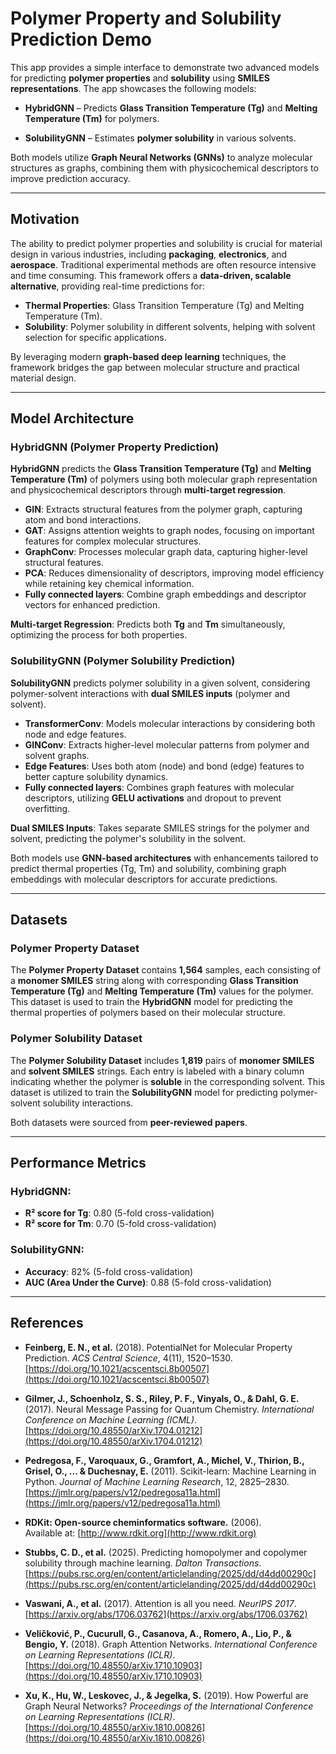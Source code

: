 # Polymer Property and Solubility Prediction Demo

This app provides a simple interface to demonstrate two advanced models for predicting **polymer properties** and **solubility** using **SMILES representations**. The app showcases the following models:

- **HybridGNN** – Predicts **Glass Transition Temperature (Tg)** and **Melting Temperature (Tm)** for polymers.

- **SolubilityGNN** – Estimates **polymer solubility** in various solvents.

Both models utilize **Graph Neural Networks (GNNs)** to analyze molecular structures as graphs, combining them with physicochemical descriptors to improve prediction accuracy.

---

## Motivation

The ability to predict polymer properties and solubility is crucial for material design in various industries, including **packaging**, **electronics**, and **aerospace**. Traditional experimental methods are often resource intensive and time consuming. This framework offers a **data-driven, scalable alternative**, providing real-time predictions for:

- **Thermal Properties**: Glass Transition Temperature (Tg) and Melting Temperature (Tm).
- **Solubility**: Polymer solubility in different solvents, helping with solvent selection for specific applications.

By leveraging modern **graph-based deep learning** techniques, the framework bridges the gap between molecular structure and practical material design.

---

## Model Architecture

### HybridGNN (Polymer Property Prediction)
**HybridGNN** predicts the **Glass Transition Temperature (Tg)** and **Melting Temperature (Tm)** of polymers using both molecular graph representation and physicochemical descriptors through **multi-target regression**.

- **GIN**: Extracts structural features from the polymer graph, capturing atom and bond interactions.
- **GAT**: Assigns attention weights to graph nodes, focusing on important features for complex molecular structures.
- **GraphConv**: Processes molecular graph data, capturing higher-level structural features.
- **PCA**: Reduces dimensionality of descriptors, improving model efficiency while retaining key chemical information.
- **Fully connected layers**: Combine graph embeddings and descriptor vectors for enhanced prediction.

**Multi-target Regression**: Predicts both **Tg** and **Tm** simultaneously, optimizing the process for both properties.

### SolubilityGNN (Polymer Solubility Prediction)
**SolubilityGNN** predicts polymer solubility in a given solvent, considering polymer-solvent interactions with **dual SMILES inputs** (polymer and solvent).

- **TransformerConv**: Models molecular interactions by considering both node and edge features.
- **GINConv**: Extracts higher-level molecular patterns from polymer and solvent graphs.
- **Edge Features**: Uses both atom (node) and bond (edge) features to better capture solubility dynamics.
- **Fully connected layers**: Combines graph features with molecular descriptors, utilizing **GELU activations** and dropout to prevent overfitting.

**Dual SMILES Inputs**: Takes separate SMILES strings for the polymer and solvent, predicting the polymer's solubility in the solvent.

Both models use **GNN-based architectures** with enhancements tailored to predict thermal properties (Tg, Tm) and solubility, combining graph embeddings with molecular descriptors for accurate predictions.

---

## Datasets

### Polymer Property Dataset
The **Polymer Property Dataset** contains **1,564** samples, each consisting of a **monomer SMILES** string along with corresponding **Glass Transition Temperature (Tg)** and **Melting Temperature (Tm)** values for the polymer. This dataset is used to train the **HybridGNN** model for predicting the thermal properties of polymers based on their molecular structure.

### Polymer Solubility Dataset
The **Polymer Solubility Dataset** includes **1,819** pairs of **monomer SMILES** and **solvent SMILES** strings. Each entry is labeled with a binary column indicating whether the polymer is **soluble** in the corresponding solvent. This dataset is utilized to train the **SolubilityGNN** model for predicting polymer-solvent solubility interactions.

Both datasets were sourced from **peer-reviewed papers**.

---

## Performance Metrics

### HybridGNN:
- **R² score for Tg**: 0.80 (5-fold cross-validation)
- **R² score for Tm**: 0.70 (5-fold cross-validation)

### SolubilityGNN:
- **Accuracy**: 82% (5-fold cross-validation)
- **AUC (Area Under the Curve)**: 0.88 (5-fold cross-validation)

---

## References

- **Feinberg, E. N., et al.** (2018). PotentialNet for Molecular Property Prediction. *ACS Central Science*, 4(11), 1520–1530.  
   [https://doi.org/10.1021/acscentsci.8b00507](https://doi.org/10.1021/acscentsci.8b00507)

- **Gilmer, J., Schoenholz, S. S., Riley, P. F., Vinyals, O., & Dahl, G. E.** (2017). Neural Message Passing for Quantum Chemistry. *International Conference on Machine Learning (ICML)*.  
   [https://doi.org/10.48550/arXiv.1704.01212](https://doi.org/10.48550/arXiv.1704.01212)

- **Pedregosa, F., Varoquaux, G., Gramfort, A., Michel, V., Thirion, B., Grisel, O., ... & Duchesnay, E.** (2011). Scikit-learn: Machine Learning in Python. *Journal of Machine Learning Research*, 12, 2825–2830.  
   [https://jmlr.org/papers/v12/pedregosa11a.html](https://jmlr.org/papers/v12/pedregosa11a.html)

- **RDKit: Open-source cheminformatics software.** (2006).  
   Available at: [http://www.rdkit.org](http://www.rdkit.org)

- **Stubbs, C. D., et al.** (2025). Predicting homopolymer and copolymer solubility through machine learning. *Dalton Transactions*.  
   [https://pubs.rsc.org/en/content/articlelanding/2025/dd/d4dd00290c](https://pubs.rsc.org/en/content/articlelanding/2025/dd/d4dd00290c)

- **Vaswani, A., et al.** (2017). Attention is all you need. *NeurIPS 2017*.  
   [https://arxiv.org/abs/1706.03762](https://arxiv.org/abs/1706.03762)

- **Veličković, P., Cucurull, G., Casanova, A., Romero, A., Lio, P., & Bengio, Y.** (2018). Graph Attention Networks. *International Conference on Learning Representations (ICLR)*.  
   [https://doi.org/10.48550/arXiv.1710.10903](https://doi.org/10.48550/arXiv.1710.10903)

- **Xu, K., Hu, W., Leskovec, J., & Jegelka, S.** (2019). How Powerful are Graph Neural Networks? *Proceedings of the International Conference on Learning Representations (ICLR)*.  
   [https://doi.org/10.48550/arXiv.1810.00826](https://doi.org/10.48550/arXiv.1810.00826)

